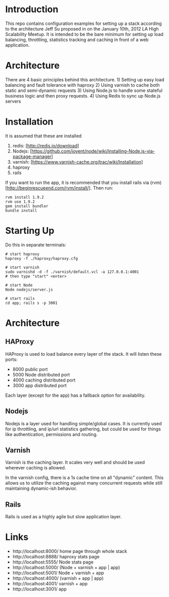 Introduction
============

This repo contains configuration examples for setting up a stack according to the architecture Jeff Su proposed in on the 
January 10th, 2012 LA High Scalability Meetup.  It is intended to be the bare minimum for setting up load balancing, throttling,
statistics tracking and caching in front of a web application.

Architecture
============

There are 4 basic principles behind this architecture.  1) Setting up easy load balancing and fault tolerance with haproxy 
2) Using varnish to cache both static and semi-dynamic requests 3) Using Node.js to handle some stateful business logic and
then proxy requests. 4) Using Redis to sync up Node.js servers

Installation
============

It is assumed that these are installed

  1. redis: [http://redis.io/download]
  1. Nodejs: [https://github.com/joyent/node/wiki/Installing-Node.js-via-package-manager]
  1. varnish: [https://www.varnish-cache.org/trac/wiki/Installation]
  1. haproxy 
  1. rails


If you want to run the app, it is recommended that you install rails via (rvm)[http://beginrescueend.com/rvm/install/].  Then run:

    rvm install 1.9.2
    rvm use 1.9.2
    gem install bundler
    bundle install 

Starting Up
===========

Do this in separate terminals:

    # start haproxy
    haproxy -f ./haproxy/haproxy.cfg

    # start varnish
    sudo varnishd -d -f ./varnish/default.vcl -a 127.0.0.1:4001
    # then type "start" <enter>

    # start Node
    Node nodejs/server.js
    
    # start rails
    cd app; rails s -p 3001

Architecture
============

HAProxy
-------

HAProxy is used to load balance every layer of the stack.  It will listen these ports:

  * 8000 public port
  * 5000 Node distributed port
  * 4000 caching distributed port
  * 3000 app distributed port

Each layer (except for the app) has a fallback option for availability.

Nodejs
------

Nodejs is a layer used for handling simple/global cases.  It is currently used for 
ip throttling, and ip/url statistics gathering, but could be used for things like
authentication, permissions and routing.

Varnish
-------

Varnish is the caching layer.  It scales very well and should be used wherever caching
is allowed.  

In the varnish config, there is a 1s cache time on all "dynamic" content.  This allows
us to utilize the caching against many concurrent requests while still maintaining dynamic-ish 
behavior.

Rails
-----

Rails is used as a highly agile but slow application layer.


Links
=====

  * http://localhost:8000/  home page through whole stack
  * http://localhost:8888/  haproxy stats page
  * http://localhost:5555/  Node stats page
  * http://localhost:5000/  (Node + varnish + app | app)
  * http://localhost:5001/  Node + varnish + app
  * http://localhost:4000/  (varnish + app | app)
  * http://localhost:4001/  varnish + app
  * http://localhost:3001/  app

